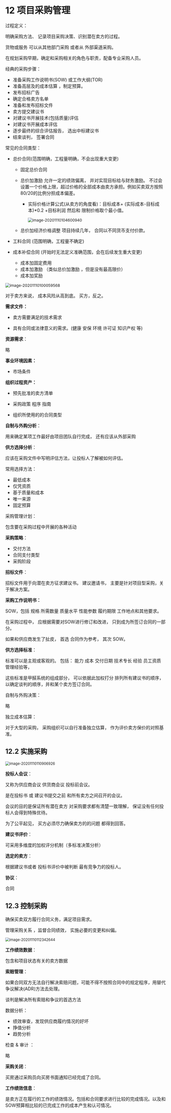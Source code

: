 # 12 项目采购管理

过程定义：

明确采购方法、 记录项目采购决策、识别潜在卖方的过程。

货物或服务 可以从其他部门采购 或者从 外部渠道采购。

在规划采购早期，确定和采购相关的角色与职责，配备专业采购人员。

经典的采购步骤：

- 准备采购工作说明书(SOW) 或工作大纲(TOR)
- 准备高层及的成本估算 ，制定预算。
- 发布招标广告
- 确定合格卖方名单
- 准备和发布招标文件
- 卖方提交建议书
- 对建议书开展技术(包括质量)评估
- 对建议书开展成本评估
- 逐步最终的综合评估报告， 选出中标建议书
- 结束谈判， 签署合同

常见的合同类型：

- 总价合同(范围明确，工程量明确，不会出现重大变更)

  - 固定总价合同

  - 总价加激励  允许一定的绩效偏离， 并对实现目标给与财务激励。 不过会设置一个价格上限，超过价格的全部成本由卖方承担。例如买卖双方按照80/20的比例分担成本偏差。

    - 实际价格计算公式(从卖方的角度看)：目标成本+ (实际成本-目标成本)*0.2 +目标利润   然后和 限制价格取个最小值。

      <img src="asserts/image-20201110104600940.png" alt="image-20201110104600940" style="zoom:85%;" />

  - 总价加经济价格调整  项目持续几年， 合同以不同货币支付价款。

- 工料合同 (范围明确，工程量不确定)

- 成本补偿合同 (开始时无法定义准确范围，会在后续发生重大变更)

  - 成本加固定费用
  - 成本加激励 （类似总价加激励 ，但是没有最高限价）
  - 成本加奖励

<img src="asserts/image-20201110100059568.png" alt="image-20201110100059568" style="zoom:87%;" />



对于卖方来说， 成本风险从高到底。  买方，反之。



**需求文件：**

- 卖方需要满足的技术需求

- 具有合同或法律意义的需求。(健康 安保  环境   许可证 知识产权  等)



**资源需求**：

略



**事业环境因素：**

- 市场条件

**组织过程资产：**

- 预先批准的卖方清单

- 采购政策 程序 指南

- 组织所使用的的合同类型



**自制与外购分析**：

用来确定某项工作最好由项目团队自行完成， 还有应该从外部采购



**供方选择分析**：

应该在采购文件中写明评估方法，让投标人了解被如何评估。

常用选择方法：

- 最低成本
- 仅凭资质
- 基于质量和成本
- 唯一来源
- 固定预算



采购管理计划：

包含要在采购过程中开展的各种活动



**采购策略**：

- 交付方法
- 合同支付类型
- 采购阶段



**招标文件**：

招标文件用于向潜在卖方征求建议书。 建议邀请书， 主要是针对项目型采购，关于解决方案。



**采购工作说明书：**

SOW，包括 规格 所需数量 质量水平  性能参数 履约期限  工作地点和其他要求。

在采购过程中， 应根据需要对SOW进行修订和改进， 只到成为所签订合同的一部分。

如果和供应商发生了扯皮， 首选 合同作为参考， 其次 SOW。



**供方选择标准**：

标准可以是主观或客观的。 包括： 能力  成本 交付日期 技术专长  经验 员工资质   管理经验等，

这些标准是甲醛系统的组成部分， 可以依据此加权打分 排列所有建议书的顺序，以确定谈判的顺序，并和某个卖方签订合同。

   

自制与外购决策：

略



独立成本估算：

对于大型的采购， 采购组织可以自行准备独立估算， 作为评价卖方保价的对照基准。



## 12.2 实施采购

<img src="asserts/image-20201110110906926.png" alt="image-20201110110906926" style="zoom:80%;" />



**投标人会议**：

又称为供应商会议  供货商会议 投标前会议。

是在投标书 或 建议书提交之前 和所有卖方之间召开的会议。

会议的目的是保证所有潜在卖方 对采购要求都有清楚一致理解， 保证没有任何投标人会得到特殊优待。

为了公平起见， 买方必须尽力确保卖方的的问题 都得到回答。



**建议书评价**：

可采用多维度的加权评分机制（多标准决策分析）



**选定的卖方**：

根据建议书或者 投标书评价中被判断 最有竞争力的投标人。



**协议**：

合同



## 12.3 控制采购

确保买卖双方履行合同义务，满足项目需求。

管理采购关系 ，监督合同绩效， 实施必要的变更和纠偏。

<img src="asserts/image-20201110112342644.png" alt="image-20201110112342644" style="zoom:80%;" />



**工作绩效数据**：

包含和项目状态有关的卖方数据



**索赔管理**：

如果合同双方无法自行解决索赔问题，可能不得不按照合同中的规定程序，用替代争议解决(ADR)方法去处理。

谈判是解决所有索赔和争议的首选方法



数据分析：

- 绩效审查，发现供应商履约情况的好坏
- 挣值分析
- 趋势分析



检查 & 审计 ：

略



**采购关闭**：

买房通过采购员向买房书面通知已经完成了合同。



**工作绩效信息**：

是卖方正在履行的工作的绩效情况。包括和合同要求进行比较的完成情况。以及和SOW预算相比较的已完成工作的成本产生和认可情况。

 



